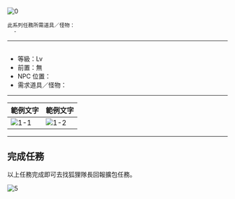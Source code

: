 #

![0](0.png)

```text
此系列任務所需道具／怪物：
  -
```

---

##

- 等級：Lv
- 前置：無
- NPC 位置：
- 需求道具／怪物：

---

| 範例文字         | 範例文字         |
|-----------------|-----------------|
| ![1-1](1-1.png) | ![1-2](1-2.png) |

---

## 完成任務

以上任務完成即可去找狐狸隊長回報擴包任務。

![5](5.png)

